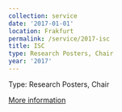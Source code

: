 ```yaml
---
collection: service
date: '2017-01-01'
location: Frakfurt
permalink: /service/2017-isc
title: ISC
type: Research Posters, Chair
year: '2017'
---
```


Type: Research Posters, Chair

[More information](http://www.isc-hpc.com/home.html)
